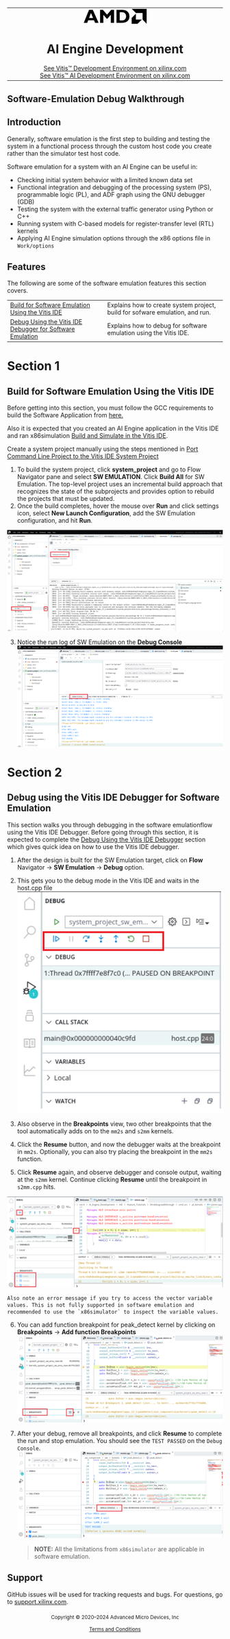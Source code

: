 ﻿<table class="sphinxhide" width="100%">
 <tr width="100%">
    <td align="center"><img src="https://raw.githubusercontent.com/Xilinx/Image-Collateral/main/xilinx-logo.png" width="30%"/><h1>AI Engine Development</h1>
    <a href="https://www.xilinx.com/products/design-tools/vitis.html">See Vitis™ Development Environment on xilinx.com</br></a>
    <a href="https://www.xilinx.com/products/design-tools/vitis/vitis-ai.html">See Vitis™ AI Development Environment on xilinx.com</a>
    </td>
 </tr>
</table>

## Software-Emulation Debug Walkthrough

## Introduction

Generally, software emulation is the first step to building and testing the system in a functional process through the custom host code you create rather than the simulator test host code.

Software emulation for a system with an AI Engine can be useful in:

* Checking initial system behavior with a limited known data set
* Functional integration and debugging of the processing system (PS), programmable logic (PL), and ADF graph using the GNU debugger (GDB)
* Testing the system with the external traffic generator using Python or C++
* Running system with C-based models for register-transfer level (RTL) kernels
* Applying AI Engine simulation options through the x86 options file in `Work/options`

## Features

The following are some of the software emulation features this section covers.

<table style="width:100%">

<tr>
<td>
<a href="./README.md#Build-for-Software-Emulation-using-the-Vitis-IDE">Build for Software Emulation Using the Vitis IDE</a>
</td>
<td>
Explains how to create system project, build for sofware emulation, and run.
</td>
</tr> 

<tr>
<td>
<a href="./README.md#Debug-Using-the-Vitis-IDE-Debugger-for-software-emulation">Debug Using the Vitis IDE Debugger for Software Emulation</a>
</td>
<td>
Explains how to debug for software emulation using the Vitis IDE.
</td>
</tr> 
</table>

# Section 1

## Build for Software Emulation Using the Vitis IDE

Before getting into this section, you must follow the GCC requirements to build the Software Application from [here.](https://docs.amd.com/r/en-US/ug1393-vitis-application-acceleration/Building-the-Software-Application)

Also it is expected that you created an AI Engine application in the Vitis IDE and ran x86simulation [Build and Simulate in the Vitis IDE](../X86_Simulation/README.md#Build-and-simulate-in-the-Vitis-IDE).

Create a system project manually using the steps mentioned in [Port Command Line Project to the Vitis IDE System Project](../CreateIDESystemProj.md)

1. To build the system project, click **system_project** and go to Flow Navigator pane and select **SW EMULATION**. Click **Build All** for SW Emulation. The top-level project uses an incremental build approach that recognizes the state of the subprojects and provides option to rebuild the projects that must be updated. 
2. Once the build completes, hover the mouse over **Run** and click settings icon, select **New Launch Configuration**, add the SW Emulation configuration, and hit **Run**.

![launch sw_emu](Images/run_sw_emu.PNG)

3. Notice the run log of SW Emulation on the **Debug Console** 
![sw_emu_runlog](Images/sw_emu_runlog.PNG)

# Section 2

## Debug using the Vitis IDE Debugger for Software Emulation

This section walks you through debugging in the software emulationflow using the Vitis IDE Debugger. Before going through this section, it is expected to complete the [Debug Using the Vitis IDE Debugger](../X86_Simulation/README.md#Debug-using-the-Vitis-IDE-debugger) section which gives quick idea on how to use the Vitis IDE debugger.

1. After the design is built for the SW Emulation target, click on **Flow** Navigator -> **SW Emulation** -> **Debug** option.
2. This gets you to the debug mode in the Vitis IDE and waits in the host.cpp file
![Debug View](Images/debug_view.PNG)

3. Also observe in the **Breakpoints** view, two other breakpoints that the tool automatically adds on to the `mm2s` and `s2mm` kernels.
4. Click the **Resume** button, and now the debugger waits at the breakpoint in `mm2s`. Optionally, you can also try placing the breakpoint in the `mm2s` function.
5. Click **Resume** again, and observe debugger and console output, waiting at the `s2mm` kernel. Continue clicking **Resume** until the breakpoint in `s2mm.cpp` hits. 

![Breakpoint](Images/breakpoint_view.PNG)

    Also note an error message if you try to access the vector variable values. This is not fully supported in software emulation and recommended to use the `x86simulator` to inspect the variable values.

6. You can add function breakpoint for peak_detect kernel by clicking on **Breakpoints** -> **Add function Breakpoints**
![Function Breakpoint](Images/function_breakpoint.png)

7. After your debug, remove all breakpoints, and click **Resume** to complete the run and stop emulation. You should see the `TEST PASSED` on the `Debug Console`.
![Final](Images/final.PNG)

    >**NOTE:** All the limitations from `x86simulator` are applicable in software emulation.

## Support

GitHub issues will be used for tracking requests and bugs. For questions, go to [support.xilinx.com](https://support.xilinx.com/).

<p class="sphinxhide" align="center"><sub>Copyright © 2020–2024 Advanced Micro Devices, Inc</sub></p>

<p class="sphinxhide" align="center"><sup><a href="https://www.amd.com/en/corporate/copyright">Terms and Conditions</a></sup></p>
